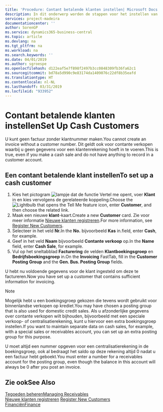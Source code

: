 ```yaml
---
title: 'Procedure: Contant betalende klanten instellen| Microsoft Docs'
description: In dit onderwerp worden de stappen voor het instellen van klanten die contant betalen beschreven.
services: project-madeira
documentationcenter: ''
author: SorenGP
ms.service: dynamics365-business-central
ms.topic: article
ms.devlang: na
ms.tgt_pltfrm: na
ms.workload: na
ms.search.keywords: ''
ms.date: 04/01/2019
ms.author: sgroespe
ms.openlocfilehash: d122eaf5e7f898f2497b3cc0848309fb36fa62c1
ms.sourcegitcommit: bd78a5d990c9e83174da1409076c22df8b35eafd
ms.translationtype: HT
ms.contentlocale: nl-NL
ms.lasthandoff: 03/31/2019
ms.locfileid: "933952"
---
```

# <a name="set-up-cash-customers"></a><span data-ttu-id="2368f-103">Contant betalende klanten instellen</span><span class="sxs-lookup"><span data-stu-id="2368f-103">Set Up Cash Customers</span></span>
<span data-ttu-id="2368f-104">U kunt geen factuur zonder klantnummer maken.</span><span class="sxs-lookup"><span data-stu-id="2368f-104">You cannot create an invoice without a customer number.</span></span> <span data-ttu-id="2368f-105">Dit geldt ook voor contante verkopen waarbij u geen gegevens voor een klantenrekening hoeft in te voeren.</span><span class="sxs-lookup"><span data-stu-id="2368f-105">This is true, even if you make a cash sale and do not have anything to record in a customer account.</span></span>  

## <a name="to-set-up-a-cash-customer"></a><span data-ttu-id="2368f-106">Een contant betalende klant instellen</span><span class="sxs-lookup"><span data-stu-id="2368f-106">To set up a cash customer</span></span>  
1.  <span data-ttu-id="2368f-107">Kies het pictogram ![lampje dat de functie Vertel me opent](media/ui-search/search_small.png "Vertel me wat u wilt doen"), voer **Klant** in en kies vervolgens de gerelateerde koppeling.</span><span class="sxs-lookup"><span data-stu-id="2368f-107">Choose the ![Lightbulb that opens the Tell Me feature](media/ui-search/search_small.png "Tell me what you want to do") icon, enter **Customer**, and then choose the related link.</span></span>  
2.  <span data-ttu-id="2368f-108">Maak een nieuwe **klant**-kaart.</span><span class="sxs-lookup"><span data-stu-id="2368f-108">Create a new **Customer** card.</span></span> <span data-ttu-id="2368f-109">Zie voor meer informatie [Nieuwe klanten registreren](sales-how-register-new-customers.md).</span><span class="sxs-lookup"><span data-stu-id="2368f-109">For more information, see [Register New Customers](sales-how-register-new-customers.md).</span></span>
3.  <span data-ttu-id="2368f-110">Selecteer in het veld **Nr.**</span><span class="sxs-lookup"><span data-stu-id="2368f-110">In the **No.**</span></span> <span data-ttu-id="2368f-111">bijvoorbeeld **Kas** in.</span><span class="sxs-lookup"><span data-stu-id="2368f-111">field, enter **Cash**, for example.</span></span>  
4.  <span data-ttu-id="2368f-112">Geef in het veld **Naam** bijvoorbeeld **Contante verkoop** op.</span><span class="sxs-lookup"><span data-stu-id="2368f-112">In the **Name** field, enter **Cash Sale**, for example.</span></span>  
5.  <span data-ttu-id="2368f-113">Vul op het sneltabblad **Facturering** de velden **Klantboekingsgroep** en **Bedrijfsboekingsgroep** in.</span><span class="sxs-lookup"><span data-stu-id="2368f-113">On the **Invoicing** FastTab, fill in the **Customer Posting Group** and the **Gen. Bus. Posting Group** fields.</span></span>  

 <span data-ttu-id="2368f-114">U hebt nu voldoende gegevens voor de klant ingesteld om deze te factureren.</span><span class="sxs-lookup"><span data-stu-id="2368f-114">Now you have set up a customer that contains sufficient information for invoicing.</span></span>  

> [!NOTE]  
>  <span data-ttu-id="2368f-115">Mogelijk hebt u een boekingsgroep gekozen die tevens wordt gebruikt voor binnenlandse verkopen op krediet.</span><span class="sxs-lookup"><span data-stu-id="2368f-115">You may have chosen a posting group that is also used for domestic credit sales.</span></span> <span data-ttu-id="2368f-116">Als u afzonderlijke gegevens over contante verkopen wilt bijhouden, bijvoorbeeld met een speciale verkoop- of centralisatierekening, kunt u hiervoor een extra boekingsgroep instellen.</span><span class="sxs-lookup"><span data-stu-id="2368f-116">If you want to maintain separate data on cash sales, for example, with a special sales or receivables account, you can set up an extra posting group for this purpose.</span></span>  
>   
>  <span data-ttu-id="2368f-117">U moet altijd een nummer opgeven voor een centralisatierekening in de boekingsgroep, ook al bedraagt het saldo op deze rekening altijd 0 nadat u een factuur hebt geboekt.</span><span class="sxs-lookup"><span data-stu-id="2368f-117">You must enter a number for a receivables account for the posting group, even though the balance in this account will always be 0 after you post an invoice.</span></span>  

## <a name="see-also"></a><span data-ttu-id="2368f-118">Zie ook</span><span class="sxs-lookup"><span data-stu-id="2368f-118">See Also</span></span>
[<span data-ttu-id="2368f-119">Tegoeden beheren</span><span class="sxs-lookup"><span data-stu-id="2368f-119">Managing Receivables</span></span>](receivables-manage-receivables.md)  
<span data-ttu-id="2368f-120">[Nieuwe klanten registreren](sales-how-register-new-customers.md)  </span><span class="sxs-lookup"><span data-stu-id="2368f-120">[Register New Customers](sales-how-register-new-customers.md)  </span></span>  
[<span data-ttu-id="2368f-121">Financiën</span><span class="sxs-lookup"><span data-stu-id="2368f-121">Finance</span></span>](finance.md)  

